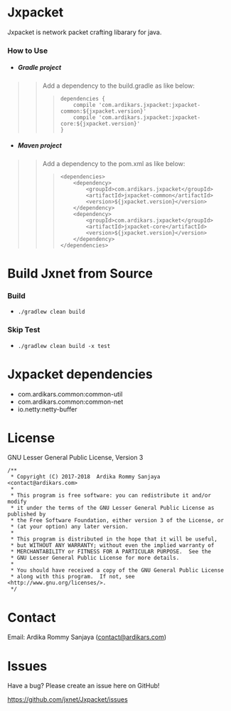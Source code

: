 
Jxpacket
=====

Jxpacket is network packet crafting libarary for java.


### How to Use

  - ##### Gradle project
>> Add a dependency to the build.gradle as like below:
>>>
>>> ```
>>> dependencies { 
>>>     compile 'com.ardikars.jxpacket:jxpacket-common:${jxpacket.version}'
>>>     compile 'com.ardikars.jxpacket:jxpacket-core:${jxpacket.version}'
>>> }
>>>```
  - ##### Maven project
>> Add a dependency to the pom.xml as like below:
>>>
>>> ```
>>> <dependencies>
>>>     <dependency>
>>>         <groupId>com.ardikars.jxpacket</groupId>
>>>         <artifactId>jxpacket-common</artifactId>
>>>         <version>${jxpacket.version}</version>
>>>     </dependency>
>>>     <dependency>
>>>         <groupId>com.ardikars.jxpacket</groupId>
>>>         <artifactId>jxpacket-core</artifactId>
>>>         <version>${jxpacket.version}</version>
>>>     </dependency>
>>> </dependencies>
>>>```

Build Jxnet from Source
=============================

### Build
   - ```./gradlew clean build```
   
### Skip Test
   - ```./gradlew clean build -x test```

Jxpacket dependencies
==================
  - com.ardikars.common:common-util
  - com.ardikars.common:common-net
  - io.netty:netty-buffer

License
=======

GNU Lesser General Public License, Version 3

```
/**
 * Copyright (C) 2017-2018  Ardika Rommy Sanjaya <contact@ardikars.com>
 *
 * This program is free software: you can redistribute it and/or modify
 * it under the terms of the GNU Lesser General Public License as published by
 * the Free Software Foundation, either version 3 of the License, or
 * (at your option) any later version.
 *
 * This program is distributed in the hope that it will be useful,
 * but WITHOUT ANY WARRANTY; without even the implied warranty of
 * MERCHANTABILITY or FITNESS FOR A PARTICULAR PURPOSE.  See the
 * GNU Lesser General Public License for more details.
 *
 * You should have received a copy of the GNU General Public License
 * along with this program.  If not, see <http://www.gnu.org/licenses/>.
 */
```

Contact
=======

Email: Ardika Rommy Sanjaya (contact@ardikars.com)


Issues
======

Have a bug? Please create an issue here on GitHub!

https://github.com/jxnet/Jxpacket/issues
